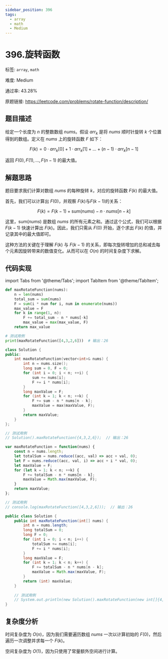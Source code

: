 ```yaml
---
sidebar_position: 396
tags:
  - array
  - math
  - Medium
---
```


# 396.旋转函数

标签: `array`, `math`

难度: Medium

通过率: 43.28%

原题链接: https://leetcode.com/problems/rotate-function/description/

## 题目描述
给定一个长度为 $n$ 的整数数组 $nums$。假设 $arr_k$ 是将 $nums$ 顺时针旋转 $k$ 个位置得到的数组。定义在 $nums$ 上的旋转函数 $F$ 如下：

$$F(k) = 0 \cdot arr_k[0] + 1 \cdot arr_k[1] + \ldots + (n-1) \cdot arr_k[n-1]$$

返回 $F(0), F(1), \ldots, F(n-1)$ 的最大值。

## 解题思路
题目要求我们计算对数组 $nums$ 的每种旋转 $k$，对应的旋转函数 $F(k)$ 的最大值。

首先，我们可以计算出 $F(0)$，并观察 $F(k)$与$F(k-1)$的关系：

$$F(k) = F(k-1) + \text{sum}(nums) - n \cdot nums[n-k]$$

这里，$\text{sum}(nums)$ 是数组 $nums$ 的所有元素之和。通过这个公式，我们可以根据 $F(k-1)$ 快速计算出 $F(k)$。因此，我们只需从 $F(0)$ 开始，逐个求出 $F(k)$ 的值，并记录其中的最大值即可。 

这种方法的关键在于理解 $F(k)$ 与 $F(k-1)$ 的关系，即每次旋转增加的总和减去每个元素因旋转带来的数值变化。从而可以在 $O(n)$ 的时间复杂度下求解。

## 代码实现
import Tabs from '@theme/Tabs';
import TabItem from '@theme/TabItem';

<Tabs>
<TabItem value="python" label="Python">

```python
def maxRotateFunction(nums):
    n = len(nums)
    total_sum = sum(nums)
    F = sum(i * num for i, num in enumerate(nums))
    max_value = F
    for k in range(1, n):
        F += total_sum - n * nums[-k]
        max_value = max(max_value, F)
    return max_value

# 测试用例
print(maxRotateFunction([4,3,2,6]))  # 输出：26
```

</TabItem>
<TabItem value="cpp" label="C++">

```cpp
class Solution {
public:
    int maxRotateFunction(vector<int>& nums) {
        int n = nums.size();
        long sum = 0, F = 0;
        for (int i = 0; i < n; ++i) {
            sum += nums[i];
            F += i * nums[i];
        }
        long maxValue = F;
        for (int k = 1; k < n; ++k) {
            F += sum - n * nums[n - k];
            maxValue = max(maxValue, F);
        }
        return maxValue;
    }
};

// 测试用例
// Solution().maxRotateFunction({4,3,2,6});  // 输出：26
```

</TabItem>
<TabItem value="javascript" label="JavaScript">

```javascript
var maxRotateFunction = function(nums) {
    const n = nums.length;
    let totalSum = nums.reduce((acc, val) => acc + val, 0);
    let F = nums.reduce((acc, val, i) => acc + i * val, 0);
    let maxValue = F;
    for (let k = 1; k < n; ++k) {
        F += totalSum - n * nums[n - k];
        maxValue = Math.max(maxValue, F);
    }
    return maxValue;
};

// 测试用例
// console.log(maxRotateFunction([4,3,2,6]));  // 输出：26
```

</TabItem>
<TabItem value="java" label="Java">

```java
public class Solution {
    public int maxRotateFunction(int[] nums) {
        int n = nums.length;
        long totalSum = 0;
        long F = 0;
        for (int i = 0; i < n; i++) {
            totalSum += nums[i];
            F += i * nums[i];
        }
        long maxValue = F;
        for (int k = 1; k < n; k++) {
            F += totalSum - n * nums[n - k];
            maxValue = Math.max(maxValue, F);
        }
        return (int) maxValue;
    }
    
    // 测试用例
    // System.out.println(new Solution().maxRotateFunction(new int[]{4, 3, 2, 6}));  // 输出：26
}
```

</TabItem>
</Tabs>

## 复杂度分析
时间复杂度为 $O(n)$，因为我们需要遍历数组 $nums$ 一次以计算初始的 $F(0)$，然后遍历一次调整并求每一个 $F(k)$。  
  
空间复杂度为 $O(1)$，因为只使用了常量额外空间进行计算。

